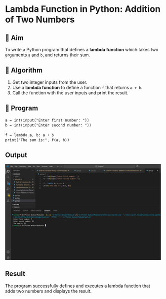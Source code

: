 # Lambda Function in Python: Addition of Two Numbers

## 🎯 Aim
To write a Python program that defines a **lambda function** which takes two arguments `a` and `b`, and returns their sum.

## 🧠 Algorithm
1. Get two integer inputs from the user.
2. Use a **lambda function** to define a function `f` that returns `a + b`.
3. Call the function with the user inputs and print the result.

## 🧾 Program
```
a = int(input("Enter first number: "))
b = int(input("Enter second number: "))

f = lambda a, b: a + b
print("The sum is:", f(a, b))
```
## Output
![alt text](<Screenshot 2025-10-20 132314.png>)


## Result
The program successfully defines and executes a lambda function that adds two numbers and displays the result.